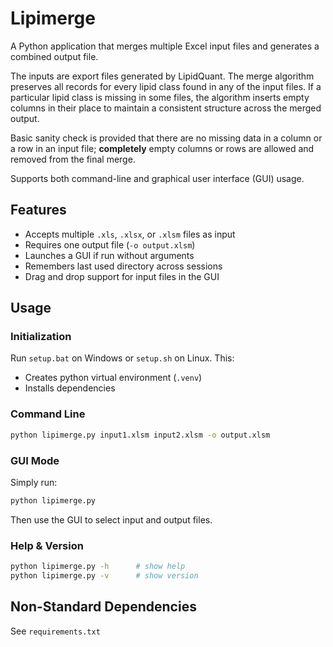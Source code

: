 # Lipimerge

A Python application that merges multiple Excel input files and generates a combined output file.  

The inputs are export files generated by LipidQuant.
The merge algorithm preserves all records for every lipid class found in any of the input files.
If a particular lipid class is missing in some files, the algorithm inserts empty columns in their place
to maintain a consistent structure across the merged output.

Basic sanity check is provided that there are no missing data in a column or 
a row in an input file; **completely** empty columns or rows are allowed and removed
from the final merge.

Supports both command-line and graphical user interface (GUI) usage.

## Features

- Accepts multiple `.xls`, `.xlsx`, or `.xlsm` files as input
- Requires one output file (`-o output.xlsm`)
- Launches a GUI if run without arguments
- Remembers last used directory across sessions
- Drag and drop support for input files in the GUI

## Usage

### Initialization

Run `setup.bat` on Windows or `setup.sh` on Linux. This:
- Creates python virtual environment (`.venv`)
- Installs dependencies

### Command Line

```bash
python lipimerge.py input1.xlsm input2.xlsm -o output.xlsm
```

### GUI Mode

Simply run:

```bash
python lipimerge.py
```

Then use the GUI to select input and output files.

### Help & Version

```bash
python lipimerge.py -h      # show help
python lipimerge.py -v      # show version
```

## Non-Standard Dependencies

See `requirements.txt`
